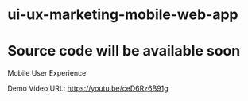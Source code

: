 # ui-ux-marketing-mobile-web-app

<h1>Source code will be available soon</h1>

Mobile User Experience

Demo Video URL:
 https://youtu.be/ceD6Rz6B91g
 


